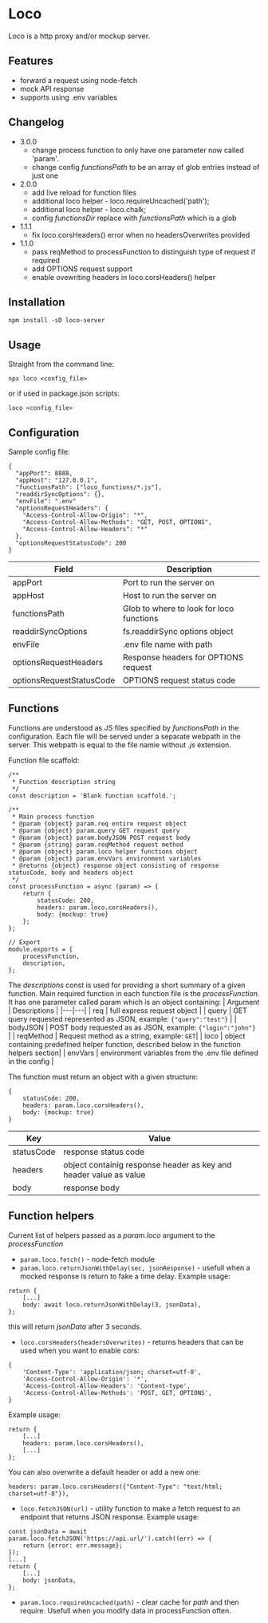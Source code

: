 # Loco
Loco is a http proxy and/or mockup server.

## Features
* forward a request using node-fetch
* mock API response
* supports using .env variables

## Changelog
- 3.0.0
    - change process function to only have one parameter now called 'param'.
    - change config _functionsPath_ to be an array of glob entries instead of just one
- 2.0.0
    - add live reload for function files
    - additional loco helper - loco.requireUncached('path');
    - additional loco helper - loco.chalk;
    - config _functionsDir_ replace with _functionsPath_ which is a glob
- 1.1.1
    - fix loco.corsHeaders() error when no headersOverwrites provided
- 1.1.0
    - pass reqMethod to processFunction to distinguish type of request if required
    - add OPTIONS request support
    - enable ovewriting headers in loco.corsHeaders() helper

## Installation
```
npm install -sD loco-server
```

## Usage
Straight from the command line:
```
npx loco <config_file>
```
or if used in package.json scripts:
```
loco <config_file>
```

## Configuration
Sample config file:
```
{
  "appPort": 8888,
  "appHost": "127.0.0.1",
  "functionsPath": ["loco_functions/*.js"],
  "readdirSyncOptions": {},
  "envFile": ".env"
  "optionsRequestHeaders": {
    "Access-Control-Allow-Origin": "*",
    "Access-Control-Allow-Methods": "GET, POST, OPTIONS",
    "Access-Control-Allow-Headers": "*"
  },
  "optionsRequestStatusCode": 200
}
```

| Field | Description |
|---|---|
| appPort | Port to run the server on |
| appHost | Host to run the server on |
| functionsPath | Glob to where to look for loco functions |
| readdirSyncOptions | fs.readdirSync options object |
| envFile | .env file name with path |
| optionsRequestHeaders | Response headers for OPTIONS request |
| optionsRequestStatusCode | OPTIONS request status code |

## Functions 
Functions are understood as JS files specified by _functionsPath_ in the configuration. Each file will be served under a separate webpath in the server. This webpath is equal to the file namie without _.js_ extension. 

Function file scaffold:
```
/**
 * Function description string
 */
const description = 'Blank function scaffold.';

/**
 * Main process function
 * @param {object} param.req entire request object
 * @param {object} param.query GET request query
 * @param {object} param.bodyJSON POST request body
 * @param {string} param.reqMethod request method
 * @param {object} param.loco helper functions object
 * @param {object} param.envVars environment variables
 * @returns {object} response object consisting of response statusCode, body and headers object
 */
const processFunction = async (param) => {
    return {
        statusCode: 200,
        headers: param.loco.corsHeaders(),
        body: {mockup: true}
    };
};

// Export
module.exports = {
    processFunction,
    description,
};

```

The _descriptions_ const is used for providing a short summary of a given function.
Main required function in each function file is the _processFunction_. 
It has one parameter called param which is an object containing:
| Argument | Descriptions |
|---|---|
| req | full express request object |
| query | GET query requested represented as JSON, example:  ```{"query":"test"}``` |
| bodyJSON | POST body requested as as JSON, example: ```{"login":"john"}``` |
| reqMethod | Request method as a string, example: ```GET```|
| loco | object containing predefined helper function, described below in the function helpers section|
| envVars | environment variables from the .env file defined in the config |

The function must return an object with a given structure:
```
{
    statusCode: 200,
    headers: param.loco.corsHeaders(),
    body: {mockup: true}
}
```
| Key| Value |
|---|---|
| statusCode | response status code |
| headers | object containig response header as key and header value as value |
| body | response body |

## Function helpers
Current list of helpers passed as a _param.loco_ argument to the _processFunction_
* ```param.loco.fetch()``` - node-fetch module
* ```param.loco.returnJsonWithDelay(sec, jsonResponse)``` - usefull when a mocked response is return to fake a time delay. Example usage:
```
return {
    [...]
    body: await loco.returnJsonWithDelay(3, jsonData),
};
```
this will return _jsonData_ after 3 seconds.
* ```loco.corsHeaders(headersOverwrites)``` - returns headers that can be used when you want to enable cors: 
```
{
    'Content-Type': 'application/json; charset=utf-8',
    'Access-Control-Allow-Origin': '*',
    'Access-Control-Allow-Headers': 'Content-type',
    'Access-Control-Allow-Methods': 'POST, GET, OPTIONS',
}
```
Example usage:
```
return {
    [...]
    headers: param.loco.corsHeaders(),
    [...]
};
```
You can also overwrite a default header or add a new one:
```
headers: param.loco.corsHeaders({"Content-Type": "text/html; charset=utf-8"}),
```
* ```loco.fetchJSON(url)``` - utility function to make a fetch request to an endpoint that returns JSON response. Example usage:
```
const jsonData = await param.loco.fetchJSON('https://api.url/').catch((err) => {
    return {error: err.message};
});
[...]
return {
    [...]
    body: jsonData,
};
```
* ```param.loco.requireUncached(path)``` - clear cache for _path_ and then require. Usefull when you modify data in processFunction often.

